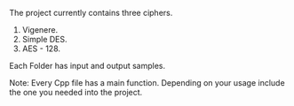The project currently contains three ciphers.

1. Vigenere.
2. Simple DES.
3. AES - 128.

Each Folder has input and output samples.

Note: Every Cpp file has a main function.
Depending on your usage include the one you needed into the project.
